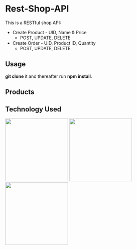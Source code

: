# Rest-Shop-API 
This is a RESTful shop API:
* Create Product - UID, Name & Price
  * POST, UPDATE, DELETE
* Create Order - UID, Product ID, Quantity
  * POST, UPDATE, DELETE

## Usage
 **git clone** it and thereafter run **npm install**.



## Products 




## Technology Used

<p>
<img src="https://cdn.pixabay.com/photo/2015/04/23/17/41/node-js-736399_960_720.png" width="200" >
<img src="https://webassets.mongodb.com/_com_assets/cms/MongoDB_Logo_FullColorBlack_RGB-4td3yuxzjs.png" width="200">
<img src="https://res.cloudinary.com/practicaldev/image/fetch/s--7f5GjxUW--/c_limit%2Cf_auto%2Cfl_progressive%2Cq_auto%2Cw_880/https://thepracticaldev.s3.amazonaws.com/i/c29t9uc8roz8g9rddbqs.png" width="200">
</p>

